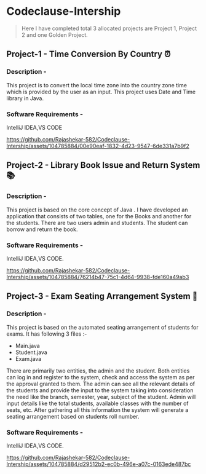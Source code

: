 

# Codeclause-Intership
> Here I have completed total 3 allocated projects are Project 1, Project 2 and one Golden Project.

## Project-1 - Time Conversion By Country ⏰

### Description - 
This project is to convert the local time zone into the country zone time which is provided by the user as an input. This project uses Date and Time library in Java.

### Software Requirements - 
IntelliJ IDEA,VS CODE



https://github.com/Rajashekar-582/Codeclause-Intership/assets/104785884/00e90eaf-1832-4d23-9547-6de331a7b9f2




## Project-2 - Library Book Issue and Return System 📚

### Description - 
This project is based on the core concept of Java . I have developed an application that consists of two tables, one for the Books and another for the students. There are two users admin and students. The student can borrow and return the book.

### Software Requirements - 
IntelliJ IDEA,VS CODE.



https://github.com/Rajashekar-582/Codeclause-Intership/assets/104785884/76214b47-75c1-4d64-9938-fde160a49ab3



## Project-3 - Exam Seating Arrangement System 💺

### Description - 
This project is based on the automated seating arrangement of students for exams. It has following 3 files :-
* Main.java
* Student.java
* Exam.java

There are primarily two entities, the admin and the student. Both entities can log in and register to the system, check and access the system as per the approval granted to them. The admin can see all the relevant details of the students and provide the input to the system taking into consideration the need like the branch, semester, year, subject of the student. Admin will input details like the total students, available classes with the number of seats, etc. After gathering all this information the system will generate a seating arrangement based on students roll number.

### Software Requirements - 
IntelliJ IDEA,VS CODE.









https://github.com/Rajashekar-582/Codeclause-Intership/assets/104785884/d29512b2-ec0b-496e-a07c-0163ede487bc



